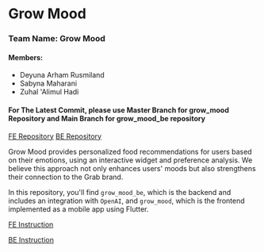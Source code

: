 # Grow Mood
### Team Name: Grow Mood
#### Members:
- Deyuna Arham Rusmiland
- Sabyna Maharani
- Zuhal 'Alimul Hadi

#### For The Latest Commit, please use Master Branch for grow_mood Repository and Main Branch for grow_mood_be repository

[FE Repository](https://github.com/sabynn/grow_mood)
[BE Repository](https://github.com/zuhalal/grow_mood_be)

Grow Mood provides personalized food recommendations for users based on their emotions, using an interactive widget and preference analysis. We believe this approach not only enhances users' moods but also strengthens their connection to the Grab brand.

In this repository, you'll find `grow_mood_be`, which is the backend and includes an integration with `OpenAI`, and `grow_mood`, which is the frontend implemented as a mobile app using Flutter.

[FE Instruction](https://github.com/sabynn/grow_mood/blob/master/README.md)

[BE Instruction](https://github.com/zuhalal/grow_mood_be/blob/main/README.md)
